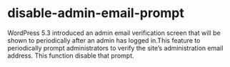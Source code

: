 # disable-admin-email-prompt
WordPress 5.3 introduced an admin email verification screen that will be shown to periodically after an admin has logged in.This feature to periodically prompt administrators to verify the site’s administration email address. This function disable that prompt.
